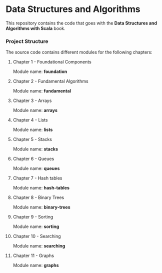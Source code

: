 Data Structures and Algorithms
===============================

This repository contains the code that goes with the **Data Structures and Algorithms with Scala** book.

### Project Structure

The source code contains different modules for the following chapters:

1. Chapter 1 - Foundational Components

    Module name: **foundation**

2. Chapter 2 - Fundamental Algorithms

    Module name: **fundamental**

3. Chapter 3 - Arrays

   Module name: **arrays**

4. Chapter 4 - Lists

   Module name: **lists**

5. Chapter 5 - Stacks

   Module name: **stacks**

6. Chapter 6 - Queues

   Module name: **queues**

7. Chapter 7 - Hash tables

   Module name: **hash-tables**

8. Chapter 8 - Binary Trees

   Module name: **binary-trees**

9. Chapter 9 - Sorting

   Module name: **sorting**

10. Chapter 10 - Searching

    Module name: **searching** 

11. Chapter 11 - Graphs

    Module name: **graphs** 
